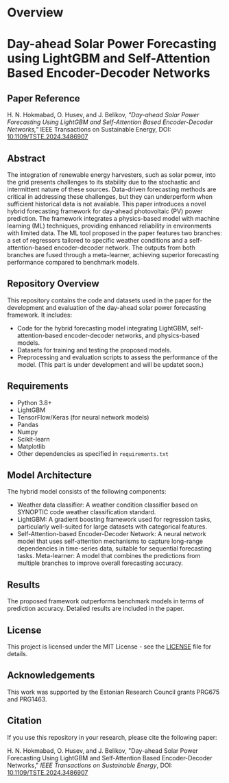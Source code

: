 # Overview

# Day-ahead Solar Power Forecasting using LightGBM and Self-Attention Based Encoder-Decoder Networks

## Paper Reference
H. N. Hokmabad, O. Husev, and J. Belikov, *"Day-ahead Solar Power Forecasting Using LightGBM and Self-Attention Based Encoder-Decoder Networks,"* IEEE Transactions on Sustainable Energy, DOI: [10.1109/TSTE.2024.3486907](https://doi.org/10.1109/TSTE.2024.3486907)

## Abstract
The integration of renewable energy harvesters, such as solar power, into the grid presents challenges to its stability due to the stochastic and intermittent nature of these sources. Data-driven forecasting methods are critical in addressing these challenges, but they can underperform when sufficient historical data is not available. This paper introduces a novel hybrid forecasting framework for day-ahead photovoltaic (PV) power prediction. The framework integrates a physics-based model with machine learning (ML) techniques, providing enhanced reliability in environments with limited data. The ML tool proposed in the paper features two branches: a set of regressors tailored to specific weather conditions and a self-attention-based encoder-decoder network. The outputs from both branches are fused through a meta-learner, achieving superior forecasting performance compared to benchmark models.

## Repository Overview

This repository contains the code and datasets used in the paper for the development and evaluation of the day-ahead solar power forecasting framework. It includes:
- Code for the hybrid forecasting model integrating LightGBM, self-attention-based encoder-decoder networks, and physics-based models.
- Datasets for training and testing the proposed models.
- Preprocessing and evaluation scripts to assess the performance of the model. (This part is under development and will be updatet soon.)

## Requirements

- Python 3.8+
- LightGBM
- TensorFlow/Keras (for neural network models)
- Pandas
- Numpy
- Scikit-learn
- Matplotlib
- Other dependencies as specified in `requirements.txt`

## Model Architecture
The hybrid model consists of the following components:

- Weather data classifier: A weather condition classifier based on SYNOPTIC code weather classification standard. 
- LightGBM: A gradient boosting framework used for regression tasks, particularly well-suited for large datasets with categorical features.
- Self-Attention-based Encoder-Decoder Network: A neural network model that uses self-attention mechanisms to capture long-range dependencies in time-series data, suitable for sequential forecasting tasks.
Meta-learner: A model that combines the predictions from multiple branches to improve overall forecasting accuracy.

## Results

The proposed framework outperforms benchmark models in terms of prediction accuracy. Detailed results are included in the paper.

## License

This project is licensed under the MIT License - see the [LICENSE](LICENSE) file for details.

## Acknowledgements

This work was supported by the Estonian Research Council grants PRG675 and PRG1463.

## Citation

If you use this repository in your research, please cite the following paper: 

H. N. Hokmabad, O. Husev, and J. Belikov, "Day-ahead Solar Power Forecasting Using LightGBM and Self-Attention Based Encoder-Decoder Networks," *IEEE Transactions on Sustainable Energy*, DOI: [10.1109/TSTE.2024.3486907](https://doi.org/10.1109/TSTE.2024.3486907)




